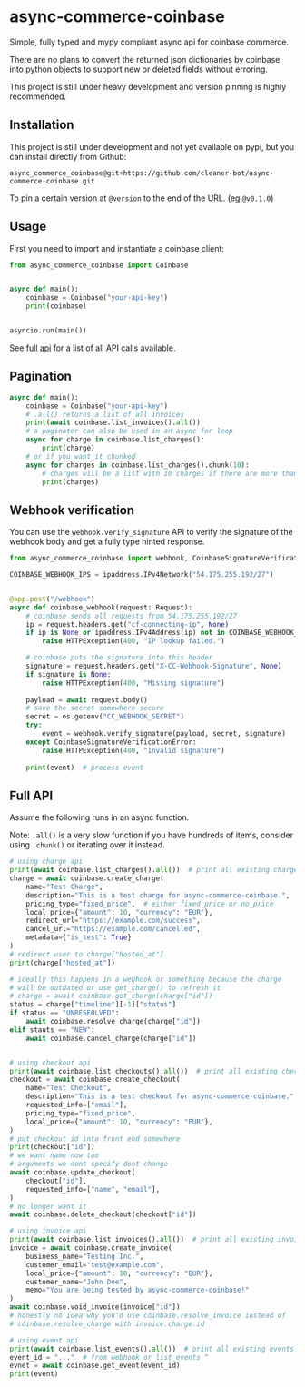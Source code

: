 
# async-commerce-coinbase

Simple, fully typed and mypy compliant async api for coinbase commerce.

There are no plans to convert the returned json dictionaries by coinbase into
python objects to support new or deleted fields without erroring.

This project is still under heavy development and version pinning is highly recommended.

## Installation

This project is still under development and not yet available on pypi, but you
can install directly from Github:

```
async_commerce_coinbase@git+https://github.com/cleaner-bot/async-commerce-coinbase.git
```

To pin a certain version at `@version` to the end of the URL. (eg `@v0.1.0`)

## Usage

First you need to import and instantiate a coinbase client:

```py
from async_commerce_coinbase import Coinbase


async def main():
    coinbase = Coinbase("your-api-key")
    print(coinbase)


asyncio.run(main())
```

See [full api](#full-api) for a list of all API calls available.

## Pagination

```py
async def main():
    coinbase = Coinbase("your-api-key")
    # .all() returns a list of all invoices
    print(await coinbase.list_invoices().all())
    # a paginator can also be used in an async for loop
    async for charge in coinbase.list_charges():
        print(charge)
    # or if you want it chunked
    async for charges in coinbase.list_charges().chunk(10):
        # charges will be a list with 10 charges if there are more than 10 left
        print(charges)

```


## Webhook verification

You can use the `webhook.verify_signature` API to verify the signature of
the webhook body and get a fully type hinted response.

```py
from async_commerce_coinbase import webhook, CoinbaseSignatureVerificationError

COINBASE_WEBHOOK_IPS = ipaddress.IPv4Network("54.175.255.192/27")


@app.post("/webhook")
async def coinbase_webhook(request: Request):
    # coinbase sends all requests from 54.175.255.192/27
    ip = request.headers.get("cf-connecting-ip", None)
    if ip is None or ipaddress.IPv4Address(ip) not in COINBASE_WEBHOOK_IPS:
        raise HTTPException(400, "IP lookup failed.")

    # coinbase puts the signature into this header
    signature = request.headers.get("X-CC-Webhook-Signature", None)
    if signature is None:
        raise HTTPException(400, "Missing signature")
    
    payload = await request.body()
    # save the secret somewhere secure
    secret = os.getenv("CC_WEBHOOK_SECRET")
    try:
        event = webhook.verify_signature(payload, secret, signature)
    except CoinbaseSignatureVerificationError:
        raise HTTPException(400, "Invalid signature")
    
    print(event)  # process event
```


## Full API

Assume the following runs in an async function.

Note: `.all()` is a very slow function if you have hundreds of items,
consider using `.chunk()` or iterating over it instead.

```py
# using charge api
print(await coinbase.list_charges().all())  # print all existing charges
charge = await coinbase.create_charge(
    name="Test Charge",
    description="This is a test charge for async-commerce-coinbase.",
    pricing_type="fixed_price",  # either fixed_price or no_price
    local_price={"amount": 10, "currency": "EUR"},
    redirect_url="https://example.com/success",
    cancel_url="https://example.com/cancelled",
    metadata={"is_test": True}
)
# redirect user to charge["hosted_at"]
print(charge["hosted_at"])

# ideally this happens in a webhook or something because the charge
# will be outdated or use get_charge() to refresh it
# charge = await coinbase.get_charge(charge["id"])
status = charge["timeline"][-1]["status"]
if status == "UNRESEOLVED":
    await coinbase.resolve_charge(charge["id"])
elif stauts == "NEW":
    await coinbase.cancel_charge(charge["id"])


# using checkout api
print(await coinbase.list_checkouts().all())  # print all existing checkouts
checkout = await coinbase.create_checkout(
    name="Test Checkout",
    description="This is a test checkout for async-commerce-coinbase.",
    requested_info=["email"],
    pricing_type="fixed_price",
    local_price={"amount": 10, "currency": "EUR"},
)
# put checkout id into front end somewhere
print(checkout["id"])
# we want name now too
# arguments we dont specify dont change
await coinbase.update_checkout(
    checkout["id"],
    requested_info=["name", "email"],
)
# no longer want it
await coinbase.delete_checkout(checkout["id"])

# using invoice api
print(await coinbase.list_invoices().all())  # print all existing invoices
invoice = await coinbase.create_invoice(
    business_name="Testing Inc.",
    customer_email="test@example.com",
    local_price={"amount": 10, "currency": "EUR"},
    customer_name="John Doe",
    memo="You are being tested by async-commerce-coinbase!"
)
await coinbase.void_invoice(invoice["id"])
# honestly no idea why you'd use coinbase.resolve_invoice instead of 
# coinbase.resolve_charge with invoice.charge.id

# using event api
print(await coinbase.list_events().all())  # print all existing events
event_id = "..."  # from webhook or list_events ^
evnet = await coinbase.get_event(event_id)
print(event)
```
